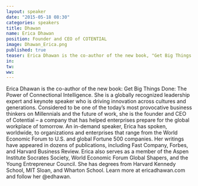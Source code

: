 ```yaml
---
layout: speaker
date: "2015-05-18 08:30"
categories: speakers
title: Dhawan
name: Erica Dhawan
position: Founder and CEO of COTENTIAL
image: Dhawan_Erica.png
published: true
teaser: Erica Dhawan is the co-author of the new book, "Get Big Things Done, The Power of Connectional Intelligence." 
in:
tw:
ww: 
---
```

Erica Dhawan is the co-author of the new book: Get Big Things Done: The Power of Connectional Intelligence. She is a globally recognized leadership expert and keynote speaker who is driving innovation across cultures and generations. Considered to be one of the today’s most provocative business thinkers on Millennials and the future of work, she is the founder and CEO of Cotential – a company that has helped enterprises prepare for the global workplace of tomorrow. An in-demand speaker, Erica has spoken, worldwide, to organizations and enterprises that range from the World Economic Forum to U.S. and global Fortune 500 companies. Her writings have appeared in dozens of publications, including Fast Company, Forbes, and Harvard Business Review. Erica also serves as a member of the Aspen Institute Socrates Society, World Economic Forum Global Shapers, and the Young Entrepreneur Council. She has degrees from Harvard Kennedy School, MIT Sloan, and Wharton School. Learn more at ericadhawan.com and follow her @edhawan.
